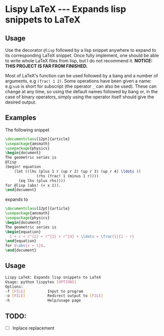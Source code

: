 # Lispy LaTeX --- Expands lisp snippets to LaTeX

## Usage

Use the decorator `@lisp` followed by a lisp snippet anywhere to
expand to its corresponding LaTeX snippet. Once fully implement, one
should be able to write whole LaTeX files from lisp, but I do not
recommend it. **NOTICE: THIS PROJECT IS FAR FROM FINISHED.**

Most of LaTeX's function can be used followed by a bang and a number
of arguments, e.g `(frac! 1 2)`. Some operations have been given a
name: e.g:`sub` is short for subscript (the operator `_` can also be
used). These can change at any time, so using the default names
followed by bang or, in the case of binary operators, simply using the
operator itself should give the desired output.

## Examples

The following snippet
```latex
\documentclass[12pt]{article}
\usepackage{amsmath}
\usepackage{physics}
\begin{document}
The geometric series is
@lisp
(begin! equation
	(let ((lhs (plus 1 r (up r 2) (up r 3) (up r 4) \ldots ))
              (rhs (frac! 1 (minus 1 r))))
	  (eq lhs (plus rhs))))
for @lisp (abs! (< x 1)).
\end{document}
```

expands to
```latex
\documentclass[12pt]{article}
\usepackage{amsmath}
\usepackage{physics}
\begin{document}
The geometric series is
\begin{equation}
  1 + r + r^{2} + r^{3} + r^{4} + \ldots = \frac{1}{1 - r}
\end{equation}
for $\abs{x < 1}$.
\end{document}
```

## Usage

```bash
Lispy LaTeX: Expands lisp snippets to LaTeX
Usage: python lispytex [OPTIONS]
Options:
-f [FILE]          Input to program
-o [FILE]          Redirect output to [FILE]
-h                 Help/usage page
```

## TODO:

- [ ] Inplace replacement
